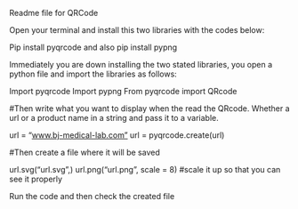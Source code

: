 Readme file for QRCode

Open your terminal and install this two libraries with the codes below:

Pip install pyqrcode and also pip install pypng

Immediately you are down installing the two stated libraries, you open a python file and import the libraries as follows:

Import pyqrcode
Import pypng
From pyqrcode import QRcode

#Then write what you want to display when the read the QRcode. Whether a url or a product name in a string and pass it to a variable.

url = “www.bj-medical-lab.com”
url = pyqrcode.create(url)

#Then create a file where it will be saved

url.svg(“url.svg”,)
url.png(“url.png”, scale = 8) #scale it up so that you can see it properly

Run the code and then check the created file
